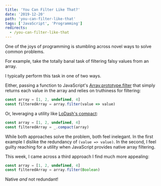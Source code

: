 ```yaml
---
title: 'You Can Filter Like That?'
date: '2019-12-20'
path: 'you-can-filter-like-that'
tags: ['JavaScript', 'Programming']
redirects:
  - /you-can-filter-like-that
---
```


One of the joys of programming is stumbling across novel ways to solve common problems.

For example, take the totally banal task of filtering falsy values from an array.

I typically perform this task in one of two ways.

Either, passing a function to JavaScript's [Array.prototype.filter](https://developer.mozilla.org/en-US/docs/Web/JavaScript/Reference/Global_Objects/Array/filter) that simply returns each value in the array and relies on truthiness for filtering:

```javascript
const array = [1, 2, undefined, 4]
const filteredArray = array.filter(value => value)
```

Or, leveraging a utility like [LoDash's compact](https://lodash.com/docs/4.17.15#compact):

```javascript
const array = [1, 2, undefined, 4]
const filteredArray = _.compact(array)
```

While both approaches solve the problem, both feel inelegant. In the first example I dislike the redundancy of `(value => value)`. In the second, I feel guilty reaching for a utility when JavaScript provides native array filtering.

This week, I came across a third approach I find much more appealing:

```javascript
const array = [1, 2, undefined, 4]
const filteredArray = array.filter(Boolean)
```

Native _and_ not redundant!
